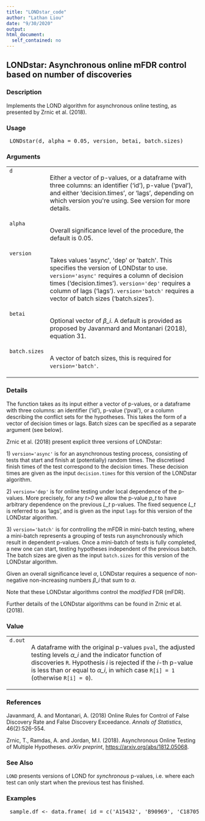 ```yaml
---
title: "LONDstar_code"
author: "Lathan Liou"
date: "9/30/2020"
output: 
html_document:
  self_contained: no
---
```





 
<h2>LONDstar: Asynchronous online mFDR control based on number of discoveries</h2>  <h3>Description</h3>  <p>Implements the LOND algorithm for asynchronous online testing, as presented  by Zrnic et al. (2018). </p>   <h3>Usage</h3>  <pre> LONDstar(d, alpha = 0.05, version, betai, batch.sizes) </pre>   <h3>Arguments</h3>  <table summary="R argblock"> <tr valign="top"><td><code>d</code></td> <td> <p>Either a vector of p-values, or a dataframe with three columns: an identifier (&lsquo;id&rsquo;),  p-value (&lsquo;pval&rsquo;), and either  &lsquo;decision.times&rsquo;, or &lsquo;lags&rsquo;, depending on which version you're using. See version for more details.</p> </td></tr> <tr valign="top"><td><code>alpha</code></td> <td> <p>Overall significance level of the procedure, the default is 0.05.</p> </td></tr> <tr valign="top"><td><code>version</code></td> <td> <p>Takes values 'async', 'dep' or 'batch'. This  specifies the version of LONDstar to use. <code>version='async'</code> requires a  column of decision times (&lsquo;decision.times&rsquo;). <code>version='dep'</code> requires a column of lags (&lsquo;lags&rsquo;). <code>version='batch'</code> requires a vector of batch sizes (&lsquo;batch.sizes&rsquo;).</p> </td></tr> <tr valign="top"><td><code>betai</code></td> <td> <p>Optional vector of <i>&beta;_i</i>. A default is provided as proposed by Javanmard and Montanari (2018), equation 31.</p> </td></tr> <tr valign="top"><td><code>batch.sizes</code></td> <td> <p>A vector of batch sizes, this is required for <code>version='batch'</code>.</p> </td></tr> </table>   <h3>Details</h3>  <p>The function takes as its input either a vector of p-values, or a dataframe with three columns: an identifier (&lsquo;id&rsquo;), p-value (&lsquo;pval&rsquo;), or a column describing the conflict sets for the hypotheses.  This takes the form of a vector of decision times or lags. Batch sizes can be  specified as a separate argument (see below). </p> <p>Zrnic et al. (2018) present explicit three versions of LONDstar: </p> <p>1) <code>version='async'</code> is for an asynchronous testing process, consisting of tests that start and finish at (potentially) random  times. The discretised finish times of the test correspond to the decision  times. These decision times are given as the input <code>decision.times</code> for this version of the LONDstar algorithm. </p> <p>2) <code>version='dep'</code> is for online testing under local dependence of the p-values. More precisely, for any <i>t&gt;0</i> we allow the p-value <i>p_t</i> to have arbitrary dependence on the previous <i>L_t</i> p-values. The fixed sequence <i>L_t</i> is referred to as &lsquo;lags&rsquo;, and is given as the input <code>lags</code> for this version of the LONDstar algorithm. </p> <p>3) <code>version='batch'</code> is for controlling the mFDR in mini-batch testing, where a mini-batch represents a grouping of tests run asynchronously which result in dependent p-values. Once a mini-batch of tests is fully completed, a new one can start, testing hypotheses independent of the previous batch. The batch sizes are given as the input <code>batch.sizes</code> for this version of the LONDstar algorithm. </p> <p>Given an overall significance level <i>&alpha;</i>, LONDstar requires a sequence of non-negative non-increasing numbers <i>&beta;_i</i> that sum to <i>&alpha;</i>. </p> <p>Note that these LONDstar algorithms control the <em>modified</em> FDR (mFDR).  </p> <p>Further details of the LONDstar algorithms can be found in  Zrnic et al. (2018). </p>   <h3>Value</h3>  <table summary="R valueblock"> <tr valign="top"><td><code>d.out</code></td> <td> <p>A dataframe with the original p-values <code>pval</code>, the adjusted testing levels <i>&alpha;_i</i> and the indicator  function of discoveries <code>R</code>. Hypothesis <i>i</i> is rejected if the <i>i</i>-th p-value is less than or equal to <i>&alpha;_i</i>, in which case <code>R[i] = 1</code>  (otherwise <code>R[i] = 0</code>).</p> </td></tr> </table>   <h3>References</h3>  <p>Javanmard, A. and Montanari, A. (2018) Online Rules for Control of False Discovery Rate and False Discovery Exceedance. <em>Annals of Statistics</em>, 46(2):526-554. </p> <p>Zrnic, T., Ramdas, A. and Jordan, M.I. (2018). Asynchronous Online Testing of Multiple Hypotheses. <em>arXiv preprint</em>, <a href="https://arxiv.org/abs/1812.05068">https://arxiv.org/abs/1812.05068</a>. </p>   <h3>See Also</h3>  <p><code>LOND</code> presents versions of LOND for <em>synchronous</em> p-values, i.e. where each test can only start when the previous test has finished. </p>   <h3>Examples</h3>  <pre> sample.df &lt;- data.frame( id = c('A15432', 'B90969', 'C18705', 'B49731', 'E99902',     'C38292', 'A30619', 'D46627', 'E29198', 'A41418',     'D51456', 'C88669', 'E03673', 'A63155', 'B66033'), pval = c(2.90e-08, 0.06743, 0.01514, 0.08174, 0.00171,         3.60e-05, 0.79149, 0.27201, 0.28295, 7.59e-08,         0.69274, 0.30443, 0.00136, 0.72342, 0.54757), decision.times = seq_len(15) + 1)  LONDstar(sample.df, version='async')  sample.df2 &lt;- data.frame( id = c('A15432', 'B90969', 'C18705', 'B49731', 'E99902',     'C38292', 'A30619', 'D46627', 'E29198', 'A41418',     'D51456', 'C88669', 'E03673', 'A63155', 'B66033'), pval = c(2.90e-08, 0.06743, 0.01514, 0.08174, 0.00171,         3.60e-05, 0.79149, 0.27201, 0.28295, 7.59e-08,         0.69274, 0.30443, 0.00136, 0.72342, 0.54757), lags = rep(1,15))  LONDstar(sample.df2, version='dep')  sample.df3 &lt;- data.frame( id = c('A15432', 'B90969', 'C18705', 'B49731', 'E99902',     'C38292', 'A30619', 'D46627', 'E29198', 'A41418',     'D51456', 'C88669', 'E03673', 'A63155', 'B66033'), pval = c(2.90e-08, 0.06743, 0.01514, 0.08174, 0.00171,         3.60e-05, 0.79149, 0.27201, 0.28295, 7.59e-08,         0.69274, 0.30443, 0.00136, 0.72342, 0.54757))  LONDstar(sample.df3, version='batch', batch.sizes = c(4,6,5))  </pre>   </body></html> 
